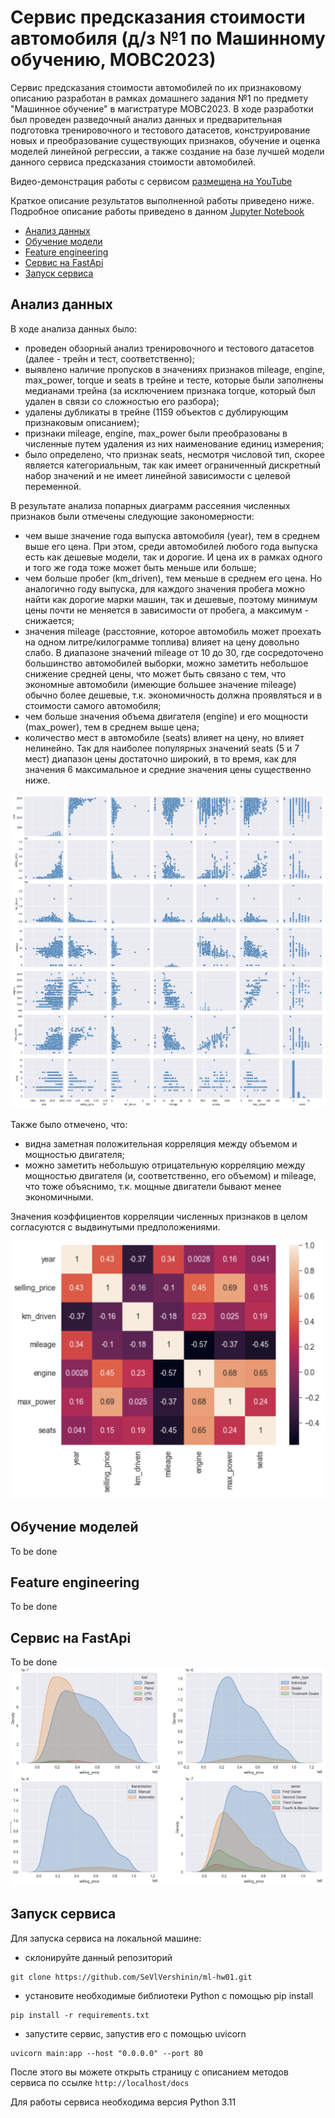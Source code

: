 # Сервис предсказания стоимости автомобиля (д/з №1 по Машинному обучению, МОВС2023)  
Сервис предсказания стоимости автомобилей по их признаковому описанию разработан в рамках 
домашнего задания №1 по предмету "Машинное обучение" в магистратуре МОВС2023. В ходе разработки 
был проведен разведочный анализ данных и предварительная подготовка тренировочного и тестового датасетов, 
конструирование новых и преобразование существующих признаков, обучение и оценка моделей линейной регрессии, 
а также создание на базе лучшей модели данного сервиса предсказания стоимости автомобилей. 

Видео-демонстрация работы с сервисом [размещена на YouTube](https://www.youtube.com/watch?v=gY5yGY9AT9c)

Краткое описание результатов выполненной работы приведено ниже. Подробное описание работы приведено 
в данном [Jupyter Notebook](https://github.com/SeVlVershinin/ml-hw01/blob/main/HW1_Regression_with_inference.ipynb)

- [Анализ данных](#анализ-данных)
- [Обучение модели](#обучение-моделей)
- [Feature engineering](#feature-engineering)
- [Сервис на FastApi](#сервис-на-fastapi)
- [Запуск сервиса](#запуск-сервиса)

## Анализ данных
В ходе анализа данных было:
- проведен обзорный анализ тренировочного и тестового датасетов (далее - трейн и тест, соответственно); 
- выявлено наличие пропусков в значениях признаков mileage, engine, max_power, torque и seats в трейне и тесте, 
которые были заполнены медианами трейна (за исключением признака torque, который был удален в связи со сложностью 
его разбора);
- удалены дубликаты в трейне (1159 объектов с дублирующим признаковым описанием);
- признаки mileage, engine, max_power были преобразованы в численные путем удаления из них наименование 
единиц измерения;
- было определено, что признак seats, несмотря числовой тип, скорее является категориальным, так как имеет 
ограниченный дискретный набор значений и не имеет линейной зависимости с целевой переменной. 

В результате анализа попарных диаграмм рассеяния численных признаков были отмечены следующие закономерности: 
- чем выше значение года выпуска автомобиля (year), тем в среднем выше его цена. При этом, среди автомобилей любого 
года выпуска есть как дешевые модели, так и дорогие. И цена их в рамках одного и того же года тоже может быть меньше или 
больше;
- чем больше пробег (km_driven), тем меньше в среднем его цена. Но аналогично году выпуска, для каждого значения
пробега можно найти как дорогие марки машин, так и дешевые, поэтому минимум цены почти не меняется в зависимости 
от пробега, а максимум - снижается;
- значения mileage (расстояние, которое автомобиль может проехать на одном литре/килограмме топлива) влияет на 
цену довольно слабо. В диапазоне значений mileage от 10 до 30, где сосредоточено большинство автомобилей выборки, 
можно заметить небольшое снижение средней цены, что может быть связано с тем, что экономные автомобили (имеющие 
большее значение mileage) обычно более дешевые, т.к. экономичность должна проявляться и в стоимости самого автомобиля;
- чем больше значения объема двигателя (engine) и его мощности (max_power), тем в среднем выше цена;
- количество мест в автомобиле (seats) влияет на цену, но влияет нелинейно. Так для наиболее популярных значений 
seats (5 и 7 мест) диапазон цены достаточно широкий, в то время, как для значения 6 максимальное и средние значения
цены существенно ниже.

![Screenshot](img/num_features_pairplot.png)

Также было отмечено, что: 
- видна заметная положительная корреляция между объемом и мощностью двигателя;
- можно заметить небольшую отрицательную корреляцию между мощностью двигателя (и, соответственно, его объемом) 
и mileage, что тоже объяснимо, т.к. мощные двигатели бывают менее экономичными.

Значения коэффициентов корреляции численных признаков в целом согласуются с выдвинутыми предположениями.

![Screenshot](img/corr_heatmap.png)




## Обучение моделей
To be done
## Feature engineering
To be done
## Сервис на FastApi
To be done
![Screenshot](img/test_image.png)
## Запуск сервиса
Для запуска сервиса на локальной машине: 
- склонируйте данный репозиторий
```commandline
git clone https://github.com/SeVlVershinin/ml-hw01.git
```
- установите необходимые библиотеки Python с помощью pip install
```commandline
pip install -r requirements.txt
```
- запустите сервис, запустив его с помощью uvicorn
```commandline
uvicorn main:app --host "0.0.0.0" --port 80
```
После этого вы можете открыть страницу с описанием методов сервиса по ссылке ```http://localhost/docs``` 

Для работы сервиса необходима версия Python 3.11
